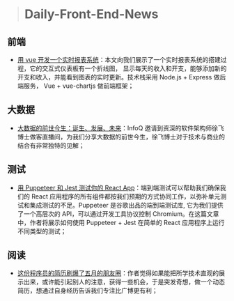 > # Daily-Front-End-News

## 前端

- [用 vue 开发一个实时报表系统](https://www.codementor.io/iamlese/build-a-realtime-chart-with-vue-js-j7h1yvcbk)：本文向我们展示了一个实时报表系统的搭建过程，它的交互式仪表板有一个折线图， 显示每天的收入和开支，能够添加新的开支和收入，并能看到图表的实时更新。技术栈采用 Node.js + Express 做后端服务， Vue + vue-chartjs 做前端框架；

## 大数据

- [大数据的前世今生：诞生、发展、未来](https://mp.weixin.qq.com/s?__biz=MjM5MDE0Mjc4MA==&mid=2651007391&idx=1&sn=5f80df255e0bf4f576bf2c57bdeb4add&chksm=bdbed1cc8ac958dab6a588a2d3b9ae59445fab9139d09d2431b20ea5737c5c22b2bff951bb7a&mpshare=1&scene=1&srcid=0612btzZzQaLSx2r9Lzh1IAX&pass_ticket=XIzVOixXiICwLYd5qW84%2FsUcSNqYpSPN7jpjE5Vs3%2BWdg1OE38xNRhy9KaJAGDeb#rd)：InfoQ 邀请到资深的软件架构师徐飞博士做客直播间，为我们分享大数据的前世今生，徐飞博士对于技术与商业的结合有非常独特的见解；

## 测试

- [用 Puppeteer 和 Jest 测试你的 React App](https://blog.bitsrc.io/testing-your-react-app-with-puppeteer-and-jest-c72b3dfcde59)：端到端测试可以帮助我们确保我们的 React 应用程序的所有组件都按我们预期的方式协同工作，以弥补单元测试和集成测试的不足。Puppeteer 是谷歌出品的端到端测试库, 它为我们提供了一个高层次的 API，可以通过开发工具协议控制 Chromium。在这篇文章中，作者将展示如何使用 Puppeteer + Jest 在简单的 React 应用程序上运行不同类型的测试；

## 阅读

- [这份程序员的简历刷爆了五月的朋友圈](https://blog.csdn.net/csdnnews/article/details/80288328)：作者觉得如果能把所学技术直观的展示出来，或许能引起别人的注意，获得一些机会，于是突发奇想，做一个动态简历，想通过自身经历告诉我们专注比广博更有利；
